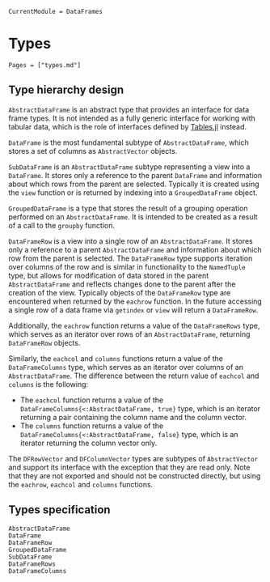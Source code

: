 
```@meta
CurrentModule = DataFrames
```

# Types

```@index
Pages = ["types.md"]
```

## Type hierarchy design

`AbstractDataFrame` is an abstract type that provides an interface for data frame types.
It is not intended as a fully generic interface for working with tabular data, which is the role of
interfaces defined by [Tables.jl](https://github.com/JuliaData/Tables.jl/) instead.

`DataFrame` is the most fundamental subtype of `AbstractDataFrame`, which stores a set of columns
as `AbstractVector` objects.

`SubDataFrame` is an `AbstractDataFrame` subtype representing a view into a `DataFrame`.
It stores only a reference to the parent `DataFrame` and information about which rows from the parent are selected.
Typically it is created using the `view` function or is returned by indexing into a `GroupedDataFrame` object.

`GroupedDataFrame` is a type that stores the result of a  grouping operation performed on an `AbstractDataFrame`.
It is intended to be created as a result of a call to the `groupby` function.

`DataFrameRow` is a view into a single row of an `AbstractDataFrame`. It stores only a reference
to a parent `AbstractDataFrame` and information about which row from the parent is selected.
The `DataFrameRow` type supports iteration over columns of the row and is similar in functionality to
the `NamedTuple` type, but allows for modification of data stored in the parent `AbstractDataFrame`
and reflects changes done to the parent after the creation of the view.
Typically objects of the `DataFrameRow` type are encountered when returned by the `eachrow` function.
In the future accessing a single row of a data frame via `getindex` or `view` will return a `DataFrameRow`.

Additionally, the `eachrow` function returns a value of the `DataFrameRows` type, which
serves as an iterator over rows of an `AbstractDataFrame`, returning `DataFrameRow` objects.

Similarly, the `eachcol` and `columns` functions return a value of the `DataFrameColumns` type, which
serves as an iterator over columns of an `AbstractDataFrame`.
The difference between the return value of `eachcol` and `columns` is the following:

* The `eachcol` function returns a value of the `DataFrameColumns{<:AbstractDataFrame, true}` type, which is an
  iterator returning a pair containing the column name and the column vector.
* The `columns` function returns a value of the `DataFrameColumns{<:AbstractDataFrame, false}` type, which is an
  iterator returning the column vector only.

The `DFRowVector` and `DFColumnVector` types are subtypes of `AbstractVector` and support its interface
with the exception that they are read only. Note that they are not exported and should not be constructed directly,
but using the `eachrow`, `eachcol` and `columns` functions.

## Types specification

```@docs
AbstractDataFrame
DataFrame
DataFrameRow
GroupedDataFrame
SubDataFrame
DataFrameRows
DataFrameColumns
```
